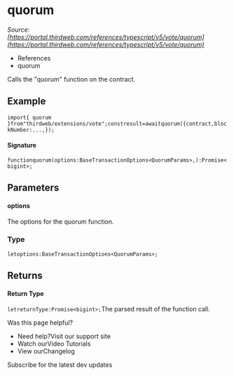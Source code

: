 # quorum

*Source: [https://portal.thirdweb.com/references/typescript/v5/vote/quorum](https://portal.thirdweb.com/references/typescript/v5/vote/quorum)*

* References
* quorum

Calls the "quorum" function on the contract.

## Example

`import{ quorum }from"thirdweb/extensions/vote";constresult=awaitquorum({contract,blockNumber:...,});`
#### Signature

`functionquorum(options:BaseTransactionOptions<QuorumParams>,):Promise<bigint>;`
## Parameters

#### options

The options for the quorum function.

### Type

`letoptions:BaseTransactionOptions<QuorumParams>;`
## Returns

#### Return Type

`letreturnType:Promise<bigint>;`The parsed result of the function call.

Was this page helpful?

* Need help?Visit our support site
* Watch ourVideo Tutorials
* View ourChangelog

Subscribe for the latest dev updates

